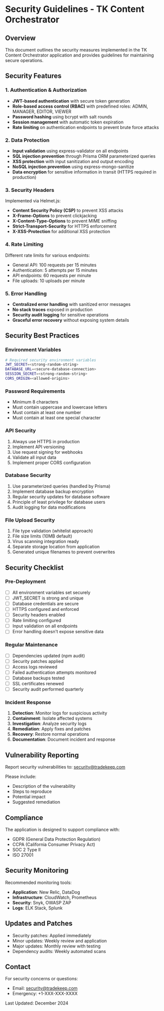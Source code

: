 # Security Guidelines - TK Content Orchestrator

## Overview
This document outlines the security measures implemented in the TK Content Orchestrator application and provides guidelines for maintaining secure operations.

## Security Features

### 1. Authentication & Authorization
- **JWT-based authentication** with secure token generation
- **Role-based access control (RBAC)** with predefined roles: ADMIN, MANAGER, EDITOR, VIEWER
- **Password hashing** using bcrypt with salt rounds
- **Session management** with automatic token expiration
- **Rate limiting** on authentication endpoints to prevent brute force attacks

### 2. Data Protection
- **Input validation** using express-validator on all endpoints
- **SQL injection prevention** through Prisma ORM parameterized queries
- **XSS protection** with input sanitization and output encoding
- **NoSQL injection prevention** using express-mongo-sanitize
- **Data encryption** for sensitive information in transit (HTTPS required in production)

### 3. Security Headers
Implemented via Helmet.js:
- **Content Security Policy (CSP)** to prevent XSS attacks
- **X-Frame-Options** to prevent clickjacking
- **X-Content-Type-Options** to prevent MIME sniffing
- **Strict-Transport-Security** for HTTPS enforcement
- **X-XSS-Protection** for additional XSS protection

### 4. Rate Limiting
Different rate limits for various endpoints:
- General API: 100 requests per 15 minutes
- Authentication: 5 attempts per 15 minutes
- API endpoints: 60 requests per minute
- File uploads: 10 uploads per minute

### 5. Error Handling
- **Centralized error handling** with sanitized error messages
- **No stack traces** exposed in production
- **Security audit logging** for sensitive operations
- **Graceful error recovery** without exposing system details

## Security Best Practices

### Environment Variables
```bash
# Required security environment variables
JWT_SECRET=<strong-random-string>
DATABASE_URL=<secure-database-connection>
SESSION_SECRET=<strong-random-string>
CORS_ORIGIN=<allowed-origins>
```

### Password Requirements
- Minimum 8 characters
- Must contain uppercase and lowercase letters
- Must contain at least one number
- Must contain at least one special character

### API Security
1. Always use HTTPS in production
2. Implement API versioning
3. Use request signing for webhooks
4. Validate all input data
5. Implement proper CORS configuration

### Database Security
1. Use parameterized queries (handled by Prisma)
2. Implement database backup encryption
3. Regular security updates for database software
4. Principle of least privilege for database users
5. Audit logging for data modifications

### File Upload Security
1. File type validation (whitelist approach)
2. File size limits (10MB default)
3. Virus scanning integration ready
4. Separate storage location from application
5. Generated unique filenames to prevent overwrites

## Security Checklist

### Pre-Deployment
- [ ] All environment variables set securely
- [ ] JWT_SECRET is strong and unique
- [ ] Database credentials are secure
- [ ] HTTPS configured and enforced
- [ ] Security headers enabled
- [ ] Rate limiting configured
- [ ] Input validation on all endpoints
- [ ] Error handling doesn't expose sensitive data

### Regular Maintenance
- [ ] Dependencies updated (npm audit)
- [ ] Security patches applied
- [ ] Access logs reviewed
- [ ] Failed authentication attempts monitored
- [ ] Database backups tested
- [ ] SSL certificates renewed
- [ ] Security audit performed quarterly

### Incident Response
1. **Detection**: Monitor logs for suspicious activity
2. **Containment**: Isolate affected systems
3. **Investigation**: Analyze security logs
4. **Remediation**: Apply fixes and patches
5. **Recovery**: Restore normal operations
6. **Documentation**: Document incident and response

## Vulnerability Reporting
Report security vulnerabilities to: security@tradekeep.com

Please include:
- Description of the vulnerability
- Steps to reproduce
- Potential impact
- Suggested remediation

## Compliance
The application is designed to support compliance with:
- GDPR (General Data Protection Regulation)
- CCPA (California Consumer Privacy Act)
- SOC 2 Type II
- ISO 27001

## Security Monitoring
Recommended monitoring tools:
- **Application**: New Relic, DataDog
- **Infrastructure**: CloudWatch, Prometheus
- **Security**: Snyk, OWASP ZAP
- **Logs**: ELK Stack, Splunk

## Updates and Patches
- Security patches: Applied immediately
- Minor updates: Weekly review and application
- Major updates: Monthly review with testing
- Dependency audits: Weekly automated scans

## Contact
For security concerns or questions:
- Email: security@tradekeep.com
- Emergency: +1-XXX-XXX-XXXX

Last Updated: December 2024